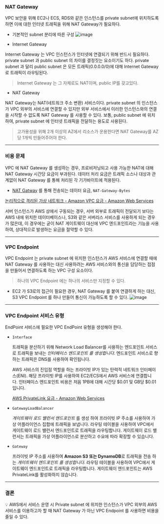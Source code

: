 ### NAT Gateway

VPC 보안을 위해 EC2나 ECS, RDS와 같은 인스턴스를 private subnet에 위치하도록 하면 이에 대한 인터넷 트래픽을 위해 NAT Gateway가 필요하다.

- 기본적인 subnet 분리에 따른 구성
![image](https://user-images.githubusercontent.com/72699541/200501343-e2f2a1ba-8b30-4c9c-bca9-78050a19262e.png)

- Internet Gateway

Internet Gateway 는 VPC 인스턴스가 인터넷에 연결되기 위해 반드시 필요하다. private subnet 과 public subnet 의 차이를 결정짓는 요소이기도 하다. private subnet 과 달리 public subnet 은 모든 트래픽(0.0.0.0/0)에 대해 Internet Gateway 로 트래픽이 라우팅된다.


> Internet Gateway 는 그 자체로도 NAT이며, public IP를 갖고있다.
> 


- NAT Gateway

NAT Gateway는 NAT(네트워크 주소 변환) 서비스이다. private subnet 의 인스턴스가 VPC 외부의     서비스에 연결할 수 있지만 외부 서비스에서 이러한 인스턴스와의 연결을 시작할 수 없도록 NAT Gateway 를 사용할 수 있다. 보통, public subnet 에 위치하여, private subnet 에 인터넷 트래픽을 전달하는 용도로 사용된다. 

> 고가용성을 위해 2개 이상의 AZ에서 리소스가 운용한다면 NAT Gateway를 AZ 당 1개씩 만들어주어야 한다.
> 

-----

### 비용 문제

VPC 에 NAT Gateway 를 생성하는 경우, 프로비저닝되고 사용 가능한 NAT에 대해 NAT Gateway 시간당 요금이 부과된다. 데이터 처리 요금은 트래픽 소스나 대상과 관계없이 NAT Gateway 를 통해 처리된 각 기가바이트에 적용된다.

- [NAT Gatway](https://docs.aws.amazon.com/ko_kr/vpc/latest/userguide/vpc-nat-gateway.html) 를 통해 전송되는 데이터 요금, `NAT-Gateway-Bytes`

[논리적으로 격리된 가상 네트워크 - Amazon VPC 요금 - Amazon Web Services](https://aws.amazon.com/ko/vpc/pricing/)

서버 인스턴스가 AWS 상에서 구동되는 경우, 서버 외부로 트래픽이 전달되기 보다는 AWS 내에 위치한 데이터베이스나, S3와 같은 서버리스 서비스를 사용하게 되는 경우가 많은데, 이 경우에는 굳이 NAT 게이트웨이 대신에 VPC 엔드포인트라는 기능을 사용하여, 상대적으로 발생하는 요금을 절약할 수 있다.

---

### **VPC Endpoint**

VPC Endpoint 는 private subnet 에 위치한 인스턴스가 AWS 서비스에 연결할 때에 NAT Gateway 를 사용하는 대신 사용하려는 AWS 서비스와의 통신을 담당하는 접점을 만들어서 연결하도록 하는 VPC 구성 요소이다.

> 하나의 VPC Endpoint 에는 하나의 서비스만 지정할 수 있다.
> 

- EC2 가 S3로의 접근이 필요한 경우, NAT Gateway 를 붙여 연결하게 하는 대신, S3 VPC Endpoint 를 하나 만들어 통신이 가능하도록 할 수 있다.
![image](https://user-images.githubusercontent.com/72699541/200501483-e68fb115-3ed2-4c48-92c4-b8547bb13b03.png)

---

### VPC Endpoint 서비스 유형

EndPoint 서비스에 필요한 VPC EndPoint 유형을 생성해야 한다.

- `Interface`
    
    트래픽을 분산하기 위해 Network Load Balancer를 사용하는 엔드포인트 서비스로 트래픽을 보내는 *인터페이스 엔드포인트 를 생성합니다.* 엔드포인트 서비스로 향하는 트래픽은 DNS를 사용하여 확인됩니다.
    
    AWS 서비스의 진입점 역할을 하는 프라이빗 IP가 있는 탄력적 네트워크 인터페이스(ENI). 해당 프라이빗 IP를 사용하여 EC2/ECS에서 AWS 서비스에 연결합니다. 인터페이스 엔드포인트 비용은 처음 1PB에 대해 시간당 $0.01 및 GB당 $0.01입니다. 
    
    [AWS PrivateLink 요금 - Amazon Web Services](https://aws.amazon.com/ko/privatelink/pricing/)
    
- `GatewayLoadBalancer`
    
    *게이트웨이 로드 밸런서 엔드포인트* 를 생성 하여 프라이빗 IP 주소를 사용하여 가상 어플라이언스 집합에 트래픽을 보냅니다. 라우팅 테이블을 사용하여 VPC에서 게이트웨이 로드 밸런서 엔드포인트로 트래픽을 라우팅합니다. 게이트웨이 로드 밸런서는 트래픽을 가상 어플라이언스로 분산하고 수요에 따라 확장할 수 있습니다.
    
- `Gateway`
    
    프라이빗 IP 주소를 사용하여 **Amazon S3 또는 DynamoDB**로 트래픽을 전송 하는 *게이트웨이 엔드포인트 를 생성합니다.* 라우팅 테이블을 사용하여 VPC에서 게이트웨이 엔드포인트로 트래픽을 라우팅합니다. 게이트웨이 엔드포인트는 AWS PrivateLink를 활성화하지 않습니다.
    

---

### 결론

<aside>
💡 AWS에서 서비스 운영 시 Private subnet 에 위치한 인스턴스가 VPC 외부의 AWS 서비스를 이용하고자 할 때 NAT Gateway 가 아닌 VPC Endpoint 를 사용하면 비용을 줄일 수 있다.

</aside>
